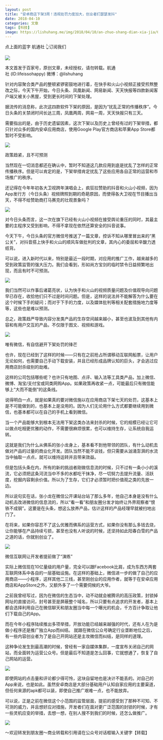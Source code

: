 ```yaml
---
layout: post
title: "安卓商店下架3周！违规处罚力度加大，创业者们瑟瑟发抖"
date: 2018-04-10
categories: 文章
tags: [科技]
image: https://lishuhang.me/img/2018/04/10/an-zhuo-shang-dian-xia-jia/01.png
---
```


点上面的蓝字 航通社 👆订阅我们

![](https://mmbiz.qpic.cn/mmbiz_jpg/AdRKyBVLoHJylxp4gXA6E9xJibP2YYVZG1oMd9Uth70mRAeevdiaqHQwMredeL4o8rJzqd5Gy5tmBicBWiaTAkVWpA/640?wx_fmt=jpeg)

本文首发于百家号，原创文章，未经授权，请勿转载。航通社 (ID:lifeissohappy) 微博：@lishuhang

针对内容聚合类产品的整顿紧锣密鼓地进行着，在快手和火山小视频正接受煎熬整改之际，今天下午开始，今日头条、凤凰新闻、网易新闻、天天快报等四款新闻客户端又被关小黑屋，受到更长时间的下架处理。

据流传的消息称，此次这四款软件下架的原因，是因为“扰乱正常的传播秩序”。今日头条的关禁闭时间长达三周，凤凰两周，网易一周，天天快报只有三天。

需要指出的是，由于历史遗留因素，这次下架以及历史上曾经有过的下架举措，都只针对众多的国内安卓应用商店，使用Google Play官方商店和苹果App Store都暂时不受影响。

![](https://lishuhang.me/img/2018/04/10/an-zhuo-shang-dian-xia-jia/01.png)

政策趋紧，且不可预测

当然现在一切消息都还在确认中，暂时不知道这几款应用到底是扰乱了怎样的正常传播秩序。但是可以肯定的是，下架举措肯定扰乱了这些应用各自正常的运营和市场推广的秩序。

还记得在今年年初各大卫视跨年演唱会上，疯狂拉赞助的抖音和火山小视频，因为App发行方（今日头条）视频牌照到期的奇葩原因，而使得各大卫视在节目播出当天，不得不给赞助商打马赛克的壮观景象吗？

![](https://lishuhang.me/img/2018/04/10/an-zhuo-shang-dian-xia-jia/02.jpg)

对今日头条而言，这一次在旗下已经有火山小视频在接受舆论重压的同时，其最主要的主程序又受到影响，不得不拿现在依然还算安全的抖音说事。

今天下午，今日头条的官方微信号推送了一篇文章，控诉不知从哪里冒出来的“黑公关”，对抖音搭上快手和火山的顺风车做批判的文章，其内心的委屈和辛酸力透纸背。

可以说，进入新时代以来，特别是最近一段时期，对应用的推广工作，越来越多的受到政策监管的强大压力。我们会看到，形如尚方宝剑的临时禁令日益频繁地出现，而且有时不可预测。

![](https://lishuhang.me/img/2018/04/10/an-zhuo-shang-dian-xia-jia/03.jpg)

我们当然可以作事后诸葛亮状，认为快手和火山的视频质量问题及价值观导向问题早已存在，收拾他们只不过是时间问题。但是，这样的说法并不能解答为什么要在这个时候下手的疑问；而对于下手的力度，以及媒体批判等相关配套措施地力度等等，这些也是难以预测。

总之，政策趋严导致内容分发类产品的生存空间越来越小，甚至也波及到其他有内容和有用户交互的产品，不仅限于图文、视频和游戏。

![](https://lishuhang.me/img/2018/04/10/an-zhuo-shang-dian-xia-jia/04.png)

唯有微信，有自信避开下架处罚的锋芒

也许，现在已经到了这样的时候——只有在之前抢占所谓移动互联网船票，让用户无论如何，也需要自己手动下载安装，并且已经形成品牌认知的巨头，才会逃过应用商店封杀级别的劫难。

这样的公司包括哪些呢？也许只有地图、点评、输入法等工具类产品，加上微信、微博、淘宝/支付宝或同类网购App。如果政策再收紧一点，可能最后只有微信能够上“大而不能倒”的这条线。

说得明白一点，就是如果真的要对微信施以在应用商店下架七天的处罚，这基本上是不可能做到的，也基本上是没用的。因为人们无论用什么方式都要继续用到微信，也基本都可以在自己的手机上看到微信。

当一个产品能够大到根本无法用下架这类办法来封杀的时候，它的规模已经让它可以做点吃相更优雅的动作，不需要很麻烦很累，也可以维持生存，让系统自我运转。

这就是我们为什么从佛系的张小龙身上，基本看不到他带领的团队，有什么动机去做对产品的过量的商业化开发。团队当然不能不谈钱，但只需要从汹涌澎湃的水流当中抽取一点点，就可以维持运转并且带来效益。

但是包括头条在内，所有的新的挑战者刚做信息流的时候，只不过有一条小小的溪流，它必须把这条河流当中不多的水都吃干抹净，尽一切努力去提升流量、活跃度，挖掘内容剩余价值。所以为了生存，它们才必须暂时把价值观之类的先放一边。

所以说句实在话，张小龙在微信公开课站台站了那么多年，他自己本身是没有什么动机去改进微信的信息流的，所以“看一看”和朋友圈分发才始终让外界观察者“恨铁不成钢”。这要是在头条，想这么放养产品，估计这样的产品经理早就被扫地出门了。

在将来，如果你容忍不了这么优雅而佛系的运营方式，如果你没有那么多钱去烧，让你能够在产品持续亏损，甚至也没有人听说的时候，还坚持如此阳春白雪的产品之道的话，你就别创业了。

![](https://lishuhang.me/img/2018/04/10/an-zhuo-shang-dian-xia-jia/05.png)

微信互联网让开发者提前做了“演练”

实际上微信现在10亿量级的用户量，完全可以跟Facebook比肩，成为东西方两套互联网体系中各自的一层基础设施。在这样的基础上，微信进一步的做了自己的应用商店——小程序，这样其他二三线，甚至刚创业的应用作者，就等于在安卓应用商店和AppStore之外，又额外多了一个需要伺候的大爷。

之前我曾经写过，因为在微信的生态当中，动不动就会被腾讯的高压政策，封锁掉网址的直接访问，封号甚至是屏蔽整个域名，所以只要有点追求的开发者，基本上都会选择利用自己在微信聊天和朋友圈当中每一个曝光的机会，千方百计争取让他们下载自己的App。

而在今年小程序陆续推出多项举措，开放功能已经越来越强的时代，还有人在为是做小程序还是推广独立App而纠结。 就跟在微信公众号确定行业垄断地位之后，有一些内容创业者为了是自己开网站还是主攻微信而纠结，是同样的道理。

这种争论发生到最高潮的时候，曾经有一家自媒体集群，一度宣布关闭自己的网站，而全面转为运营公众号。但是最后不知道是怎么回事，它就想通了，恢复了自己网站的运营。

![](https://lishuhang.me/img/2018/04/10/an-zhuo-shang-dian-xia-jia/06.jpg)

即使网站的点击量和评论都少得可怜，这块自留地也是决计不能丢的。对自己的App来说，也是如此。虽然安卓商店是大部分基础用户认知自家应用的主要渠道，但任何来源的apk都可以装，即使自己推广艰难一点，也不能放弃。

可以说，正是之前在微信这个小范围的监管层面，提前的感受到了那种不可知、不可测的威力，并且想好应对措施，开发者们在面对更广泛范围的封锁的时候，才有一些灵机应变的举措，去想一想，在别人搜不到我们的时候，还怎么做推广。

![](https://lishuhang.me/img/2018/04/10/an-zhuo-shang-dian-xia-jia/07.png)

～欢迎转发到朋友圈～商业转载和引用请在公众号对话框输入关键字【转载】